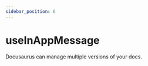 ```yaml
---
sidebar_position: 6
---
```


# useInAppMessage

Docusaurus can manage multiple versions of your docs.
